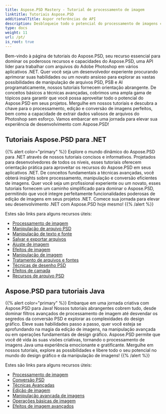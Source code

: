 ```yaml
---
title: Aspose.PSD Mastery - Tutorial de processamento de imagem
linktitle: Tutoriais Aspose.PSD
additionalTitle: Aspor referências de API
description: Desbloqueie todo o potencial do processamento de imagens com Aspose.PSD! Mergulhe em nossos tutoriais abrangentes para obter insights de especialistas e orientação prática.
type: docs
weight: 11
url: /pt/
is_root: true
---
```


Bem-vindo à página de tutoriais do Aspose.PSD, seu recurso essencial para dominar os poderosos recursos e capacidades do Aspose.PSD, uma API líder para trabalhar com arquivos do Adobe Photoshop em vários aplicativos .NET. Quer você seja um desenvolvedor experiente procurando aprimorar suas habilidades ou um novato ansioso para explorar as vastas possibilidades de manipulação de arquivos PSD, PSB e AI programaticamente, nossos tutoriais fornecem orientação abrangente. De conceitos básicos a técnicas avançadas, cobrimos uma ampla gama de tópicos para garantir que você possa aproveitar todo o potencial do Aspose.PSD em seus projetos. Mergulhe em nossos tutoriais e descubra a chave para o processamento, edição e conversão de imagens perfeitos, bem como a capacidade de extrair dados valiosos de arquivos do Photoshop sem esforço. Vamos embarcar em uma jornada para elevar sua experiência de desenvolvimento com Aspose.PSD!

## Tutoriais Aspose.PSD para .NET
{{% alert color="primary" %}}
Explore o mundo dinâmico do Aspose.PSD para .NET através de nossos tutoriais concisos e informativos. Projetados para desenvolvedores de todos os níveis, esses tutoriais oferecem orientação prática para aproveitar os recursos do Aspose.PSD em seus aplicativos .NET. De conceitos fundamentais a técnicas avançadas, você obterá insights sobre processamento, manipulação e conversão eficientes de imagens. Quer você seja um profissional experiente ou um novato, esses tutoriais fornecem um caminho simplificado para dominar o Aspose.PSD, permitindo que você integre perfeitamente funcionalidades poderosas de edição de imagens em seus projetos .NET. Comece sua jornada para elevar seu desenvolvimento .NET com Aspose.PSD hoje mesmo!
{{% /alert %}}

Estes são links para alguns recursos úteis:
 
- [Processamento de imagem](./net/image-processing/)
- [Manipulação de arquivo PSD](./net/psd-file-manipulation/)
- [Manipulação de texto e fonte](./net/text-and-font-manipulation/)
- [Salvar e exportar arquivos](./net/file-saving-and-exporting/)
- [Ajuste de imagem](./net/image-adjustment/)
- [Efeitos de imagem](./net/image-effects/)
- [Manipulação de imagem](./net/image-manipulation/)
- [Tratamento de arquivos e fontes](./net/file-and-font-handling/)
- [Técnicas de desenho PSD](./net/psd-drawing-techniques/)
- [Efeitos de camada](./net/layer-effects/)
- [Recursos de arquivo PSD](./net/psd-file-resources/)


## Aspose.PSD para tutoriais Java
{{% alert color="primary" %}}
Embarque em uma jornada criativa com Aspose.PSD para Java! Nossos tutoriais abrangentes cobrem tudo, desde dominar filtros avançados de processamento de imagem até desvendar os segredos da conversão PSD e explorar as complexidades do design gráfico. Eleve suas habilidades passo a passo, quer você esteja se aprofundando na magia da edição de imagens, na manipulação avançada ou em operações fundamentais de design gráfico. Aspose.PSD permite que você dê vida às suas visões criativas, tornando o processamento de imagens Java uma experiência emocionante e gratificante. Mergulhe em nossos tutoriais, explore as possibilidades e libere todo o seu potencial no mundo do design gráfico e da manipulação de imagens!
{{% /alert %}}

Estes são links para alguns recursos úteis:

- [Processamento de imagem](./java/image-processing/)
- [Conversão PSD](./java/psd-conversion/)
- [Técnicas Avançadas](./java/advanced-techniques/)
- [Edição de imagem](./java/image-editing/)
- [Manipulação avançada de imagens](./java/advanced-image-manipulation/)
- [Operações básicas de imagem](./java/basic-image-operations/)
- [Efeitos de imagem avançados](./java/advanced-image-effects/)